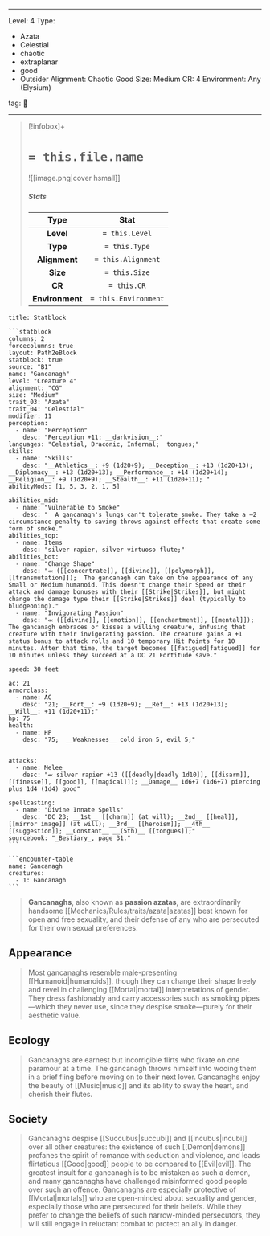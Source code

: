 
---


Level: 4
Type:
- Azata
- Celestial
- chaotic
- extraplanar
- good
- Outsider
Alignment: Chaotic Good
Size: Medium
CR: 4
Environment: Any (Elysium)


tag: 👹

---

> [!infobox]+
> #  `= this.file.name`
> ![[image.png|cover hsmall]]
> ##### Stats
> Type | Stat |
> :---:|:---:|
> **Level** | `= this.Level` |
> **Type** | `= this.Type` |
> **Alignment** | `= this.Alignment` |
> **Size** | `= this.Size` |
> **CR** | `= this.CR` |
> **Environment** | `= this.Environment` |




````ad-info
title: Statblock

```statblock
columns: 2
forcecolumns: true
layout: Path2eBlock
statblock: true
source: "B1"
name: "Gancanagh"
level: "Creature 4"
alignment: "CG"
size: "Medium"
trait_03: "Azata"
trait_04: "Celestial"
modifier: 11
perception:
  - name: "Perception"
    desc: "Perception +11; __darkvision__;"
languages: "Celestial, Draconic, Infernal;  tongues;"
skills:
  - name: "Skills"
    desc: "__Athletics__: +9 (1d20+9); __Deception__: +13 (1d20+13); __Diplomacy__: +13 (1d20+13); __Performance__: +14 (1d20+14); __Religion__: +9 (1d20+9); __Stealth__: +11 (1d20+11); "
abilityMods: [1, 5, 3, 2, 1, 5]

abilities_mid:
  - name: "Vulnerable to Smoke"
    desc: "  A gancanagh's lungs can't tolerate smoke. They take a –2 circumstance penalty to saving throws against effects that create some form of smoke."
abilities_top:
  - name: Items
    desc: "silver rapier, silver virtuoso flute;"
abilities_bot:
  - name: "Change Shape"
    desc: "⬻ ([[concentrate]], [[divine]], [[polymorph]], [[transmutation]]);  The gancanagh can take on the appearance of any Small or Medium humanoid. This doesn't change their Speed or their attack and damage bonuses with their [[Strike|Strikes]], but might change the damage type their [[Strike|Strikes]] deal (typically to bludgeoning)."
  - name: "Invigorating Passion"
    desc: "⬺ ([[divine]], [[emotion]], [[enchantment]], [[mental]]);  The gancanagh embraces or kisses a willing creature, infusing that creature with their invigorating passion. The creature gains a +1 status bonus to attack rolls and 10 temporary Hit Points for 10 minutes. After that time, the target becomes [[fatigued|fatigued]] for 10 minutes unless they succeed at a DC 21 Fortitude save."

speed: 30 feet

ac: 21
armorclass:
  - name: AC
    desc: "21; __Fort__: +9 (1d20+9); __Ref__: +13 (1d20+13); __Will__: +11 (1d20+11);"
hp: 75
health:
  - name: HP
    desc: "75;  __Weaknesses__ cold iron 5, evil 5;"


attacks:
  - name: Melee
    desc: "⬻ silver rapier +13 ([[deadly|deadly 1d10]], [[disarm]], [[finesse]], [[good]], [[magical]]); __Damage__ 1d6+7 (1d6+7) piercing plus 1d4 (1d4) good"

spellcasting:
  - name: "Divine Innate Spells"
    desc: "DC 23; __1st__ [[charm]] (at will); __2nd__ [[heal]], [[mirror image]] (at will); __3rd__ [[heroism]]; __4th__ [[suggestion]]; __Constant__ __(5th)__ [[tongues]];"
sourcebook: "_Bestiary_, page 31."
```

```encounter-table
name: Gancanagh
creatures:
  - 1: Gancanagh
```

````



> **Gancanaghs**, also known as **passion azatas**, are extraordinarily handsome [[Mechanics/Rules/traits/azata|azatas]] best known for open and free sexuality, and their defense of any who are persecuted for their own sexual preferences.



## Appearance

> Most gancanaghs resemble male-presenting [[Humanoid|humanoids]], though they can change their shape freely and revel in challenging [[Mortal|mortal]] interpretations of gender. They dress fashionably and carry accessories such as smoking pipes—which they never use, since they despise smoke—purely for their aesthetic value.


## Ecology

> Gancanaghs are earnest but incorrigible flirts who fixate on one paramour at a time. The gancanagh throws himself into wooing them in a brief fling before moving on to their next lover. Gancanaghs enjoy the beauty of [[Music|music]] and its ability to sway the heart, and cherish their flutes.


## Society

> Gancanaghs despise [[Succubus|succubi]] and [[Incubus|incubi]] over all other creatures: the existence of such [[Demon|demons]] profanes the spirit of romance with seduction and violence, and leads flirtatious [[Good|good]] people to be compared to [[Evil|evil]]. The greatest insult for a gancanagh is to be mistaken as such a demon, and many gancanaghs have challenged misinformed good people over such an offence.
> Gancanaghs are especially protective of [[Mortal|mortals]] who are open-minded about sexuality and gender, especially those who are persecuted for their beliefs. While they prefer to change the beliefs of such narrow-minded persecutors, they will still engage in reluctant combat to protect an ally in danger.










